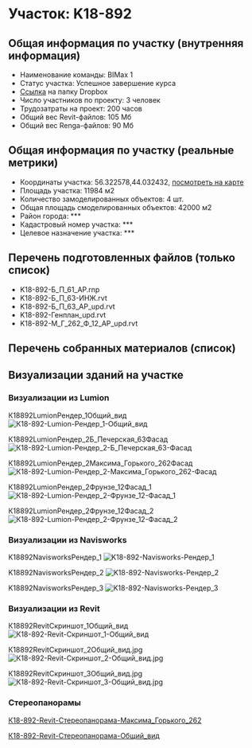 # Участок: K18-892
## Общая информация по участку (внутренняя информация)
+ Наименование команды: BIMax 1
+ Статус участка: Успешное завершение курса
+ [Ссылка](https://www.dropbox.com/sh/wvvgv1nw1iqred9/AABDgvtgt2kwX2drmVP_w85Da/K18_892?dl=0) на папку Dropbox
+ Число участников по проекту: 3 человек
+ Трудозатраты на проект: 200 часов
+ Общий вес Revit-файлов: 105 Мб
+ Общий вес Renga-файлов: 90 Мб
## Общая информация по участку (реальные метрики)
+ Координаты участка: 56.322578,44.032432, [посмотреть на карте](yandex.ru/maps/47/nizhny-novgorod/?ll=56.322578%2C44.032432&z=19)
+ Площадь участка: 11984 м2
+ Количество замоделированных объектов: 4 шт.
+ Общая площадь смоделированных объектов: 42000 м2
+ Район города: *** 
+ Кадастровый номер участка: *** 
+ Целевое назначение участка: *** 
## Перечень подготовленных файлов (только список)
+ K18-892-Б_П_61_АР.rnp
+ K18-892-Б_П_63-ИНЖ.rvt
+ K18-892-Б_П_63_АР_upd.rvt
+ K18-892-Генплан_upd.rvt
+ K18-892-М_Г_262_Ф_12_АР_upd.rvt
## Перечень собранных материалов (список)
## Визуализации зданий на участке
### Визуализации из Lumion
К18892LumionРендер_1Общий_вид
![К18-892-Lumion-Рендер_1-Общий_вид](/Images/K18_892/К18-892-Lumion-Рендер_1-Общий_вид_Compressed.jpg)

К18892LumionРендер_2Б_Печерская_63Фасад
![К18-892-Lumion-Рендер_2-Б_Печерская_63-Фасад](/Images/K18_892/К18-892-Lumion-Рендер_2-Б_Печерская_63-Фасад_Compressed.jpg)

К18892LumionРендер_2Максима_Горького_262Фасад
![К18-892-Lumion-Рендер_2-Максима_Горького_262-Фасад](/Images/K18_892/К18-892-Lumion-Рендер_2-Максима_Горького_262-Фасад_Compressed.jpg)

К18892LumionРендер_2Фрунзе_12Фасад_1
![К18-892-Lumion-Рендер_2-Фрунзе_12-Фасад_1](/Images/K18_892/К18-892-Lumion-Рендер_2-Фрунзе_12-Фасад_1_Compressed.jpg)

К18892LumionРендер_2Фрунзе_12Фасад_2
![К18-892-Lumion-Рендер_2-Фрунзе_12-Фасад_2](/Images/K18_892/К18-892-Lumion-Рендер_2-Фрунзе_12-Фасад_2_Compressed.jpg)

### Визуализации из Navisworks
K18892NavisworksРендер_1
![K18-892-Navisworks-Рендер_1](/Images/K18_892/K18-892-Navisworks-Рендер_1_Compressed.jpg)

K18892NavisworksРендер_2
![K18-892-Navisworks-Рендер_2](/Images/K18_892/K18-892-Navisworks-Рендер_2_Compressed.jpg)

K18892NavisworksРендер_3
![K18-892-Navisworks-Рендер_3](/Images/K18_892/K18-892-Navisworks-Рендер_3_Compressed.jpg)

### Визуализации из Revit
К18892RevitСкриншот_1Общий_вид
![К18-892-Revit-Скриншот_1-Общий_вид](/Images/K18_892/К18-892-Revit-Скриншот_1-Общий_вид_Compressed.jpg)

К18892RevitСкриншот_2Общий_вид.jpg
![К18-892-Revit-Скриншот_2-Общий_вид.jpg](/Images/K18_892/К18-892-Revit-Скриншот_2-Общий_вид.jpg_Compressed.jpg)

К18892RevitСкриншот_3Общий_вид.jpg
![К18-892-Revit-Скриншот_3-Общий_вид.jpg](/Images/K18_892/К18-892-Revit-Скриншот_3-Общий_вид.jpg_Compressed.jpg)

### Стереопанорамы
[К18-892-Revit-Стереопанорама-Максима_Горького_262](https://pano.autodesk.com/pano.html?url=jpgs/05035b23-e7b4-4dcb-b848-159de8e48dd1&version=2)

[К18-892-Revit-Стереопанорама-Общий_вид](https://pano.autodesk.com/pano.html?url=jpgs/12a99fe5-3de7-486a-a045-e16e066991d3&version=2)

